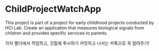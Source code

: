 # ChildProjectWatchApp
This project is part of a project for early childhood projects conducted by HCI Lab. Create an application that measures biological signals from children and provides specific services to parents.

각자 폴더에서 작업하고, 깃헙에 푸시하기
커밋하고 나서는 카톡으로 꼭 알려주기!
